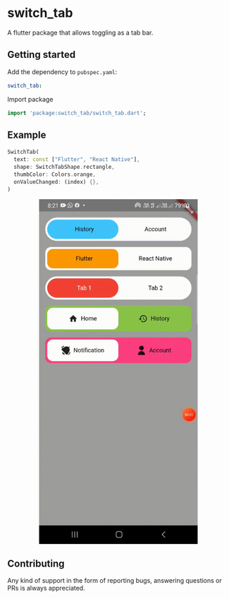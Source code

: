 # switch_tab

A flutter package that allows toggling as a tab bar.

## Getting started

Add the dependency to `pubspec.yaml`:
```yaml
switch_tab:
```

Import package
```dart
import 'package:switch_tab/switch_tab.dart';
```

## Example
```dart
SwitchTab(
  text: const ["Flutter", "React Native"],
  shape: SwitchTabShape.rectangle,
  thumbColor: Colors.orange,
  onValueChanged: (index) {},
)
```

<p align="center">
<img src="example.gif" alt="example" width="360">
</p>

## Contributing
Any kind of support in the form of reporting bugs, answering questions or PRs is always appreciated.